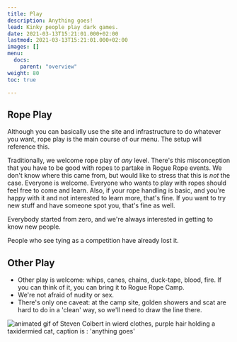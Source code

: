 ```yaml
---
title: Play
description: Anything goes!
lead: Kinky people play dark games.
date: 2021-03-13T15:21:01.000+02:00
lastmod: 2021-03-13T15:21:01.000+02:00
images: []
menu: 
  docs:
    parent: "overview"
weight: 80
toc: true

---
```

## Rope Play

Although you can basically use the site and infrastructure to do whatever you want, rope play is the main course of our menu. The setup will reference this.

Traditionally, we welcome rope play of _any_ level. There's this misconception that you have to be good with ropes to partake in Rogue Rope events. We don't know where this came from, but would like to stress that this is _not_ the case. Everyone is welcome. Everyone who wants to play with ropes should feel free to come and learn. Also, if your rope handling is basic, and you're happy with it and not interested to learn more, that's fine. If you want to try new stuff and have someone spot you, that's fine as well.

Everybody started from zero, and we're always interested in getting to know new people.

People who see tying as a competition have already lost it.

## Other Play

* Other play is welcome: whips, canes, chains, duck-tape, blood, fire. If you can think of it, you can bring it to Rogue Rope Camp.
* We're not afraid of nudity or sex. 
* There's only one caveat: at the camp site, golden showers and scat are hard to do in a 'clean' way, so we'll need to draw the line there.

![animated gif of Steven Colbert in wierd clothes, purple hair holding a taxidermied cat, caption is : 'anything goes'](/images/anything.webp)
